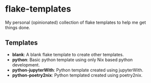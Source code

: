# flake-templates

My personal (opinionated) collection of flake templates to help me get things done.

## Templates

- **blank**: A blank flake template to create other templates.
- **python**: Basic python template using only Nix based python development.
- **python-jupyterWith**: Python template created using jupyterWith.
- **python-poetry2nix**: Python templated created using poetry2nix.
